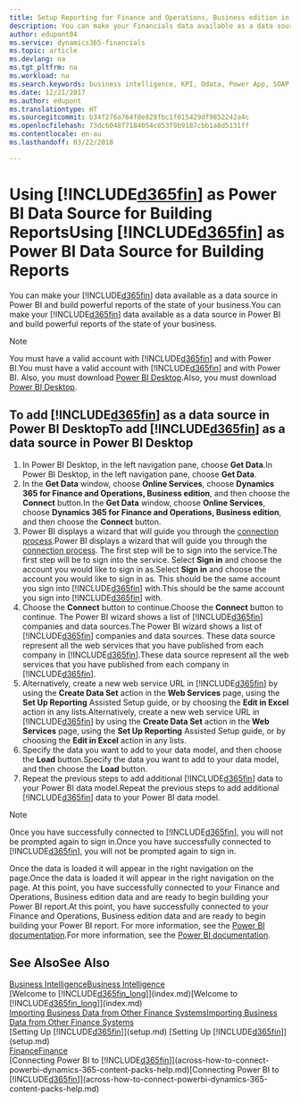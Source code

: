 ```yaml
---
title: Setup Reporting for Finance and Operations, Business edition in Power BI | Microsoft Docs
description: You can make your Financials data available as a data source in Power BI and build powerful reports of the state of your business.
author: edupont04
ms.service: dynamics365-financials
ms.topic: article
ms.devlang: na
ms.tgt_pltfrm: na
ms.workload: na
ms.search.keywords: business intelligence, KPI, Odata, Power App, SOAP, analysis
ms.date: 12/21/2017
ms.author: edupont
ms.translationtype: HT
ms.sourcegitcommit: b34f276a764f0e828fbc1f015429df9852242a4c
ms.openlocfilehash: 73dc6048f7184054c853f9b9187cbb1a8d5131ff
ms.contentlocale: en-au
ms.lasthandoff: 03/22/2018

---
```

# <a name="using-included365finincludesd365finmdmd-as-power-bi-data-source-for-building-reports"></a><span data-ttu-id="3fa1c-103">Using [!INCLUDE[d365fin](includes/d365fin_md.md)] as Power BI Data Source for Building Reports</span><span class="sxs-lookup"><span data-stu-id="3fa1c-103">Using [!INCLUDE[d365fin](includes/d365fin_md.md)] as Power BI Data Source for Building Reports</span></span>
<span data-ttu-id="3fa1c-104">You can make your [!INCLUDE[d365fin](includes/d365fin_md.md)] data available as a data source in Power BI and build powerful reports of the state of your business.</span><span class="sxs-lookup"><span data-stu-id="3fa1c-104">You can make your [!INCLUDE[d365fin](includes/d365fin_md.md)] data available as a data source in Power BI and build powerful reports of the state of your business.</span></span>  

> [!NOTE]  
> <span data-ttu-id="3fa1c-105">You must have a valid account with [!INCLUDE[d365fin](includes/d365fin_md.md)] and with Power BI.</span><span class="sxs-lookup"><span data-stu-id="3fa1c-105">You must have a valid account with [!INCLUDE[d365fin](includes/d365fin_md.md)] and with Power BI.</span></span> <span data-ttu-id="3fa1c-106">Also, you must download [Power BI Desktop](https://powerbi.microsoft.com/en-us/desktop/).</span><span class="sxs-lookup"><span data-stu-id="3fa1c-106">Also, you must download [Power BI Desktop](https://powerbi.microsoft.com/en-us/desktop/).</span></span>  

## <a name="to-add-included365finincludesd365finmdmd-as-a-data-source-in-power-bi-desktop"></a><span data-ttu-id="3fa1c-107">To add [!INCLUDE[d365fin](includes/d365fin_md.md)] as a data source in Power BI Desktop</span><span class="sxs-lookup"><span data-stu-id="3fa1c-107">To add [!INCLUDE[d365fin](includes/d365fin_md.md)] as a data source in Power BI Desktop</span></span>
1. <span data-ttu-id="3fa1c-108">In Power BI Desktop, in the left navigation pane, choose **Get Data**.</span><span class="sxs-lookup"><span data-stu-id="3fa1c-108">In Power BI Desktop, in the left navigation pane, choose **Get Data**.</span></span>
2. <span data-ttu-id="3fa1c-109">In the **Get Data** window, choose **Online Services**, choose **Dynamics 365 for Finance and Operations, Business edition**, and then choose the **Connect** button.</span><span class="sxs-lookup"><span data-stu-id="3fa1c-109">In the **Get Data** window, choose **Online Services**, choose **Dynamics 365 for Finance and Operations, Business edition**, and then choose the **Connect** button.</span></span>
3. <span data-ttu-id="3fa1c-110">Power BI displays a wizard that will guide you through the [connection process](across-how-to-connect-powerbi-dynamics-365-content-packs-help.md).</span><span class="sxs-lookup"><span data-stu-id="3fa1c-110">Power BI displays a wizard that will guide you through the [connection process](across-how-to-connect-powerbi-dynamics-365-content-packs-help.md).</span></span> <span data-ttu-id="3fa1c-111">The first step will be to sign into the service.</span><span class="sxs-lookup"><span data-stu-id="3fa1c-111">The first step will be to sign into the service.</span></span> <span data-ttu-id="3fa1c-112">Select **Sign in** and choose the account you would like to sign in as.</span><span class="sxs-lookup"><span data-stu-id="3fa1c-112">Select **Sign in** and choose the account you would like to sign in as.</span></span> <span data-ttu-id="3fa1c-113">This should be the same account you sign into [!INCLUDE[d365fin](includes/d365fin_md.md)] with.</span><span class="sxs-lookup"><span data-stu-id="3fa1c-113">This should be the same account you sign into [!INCLUDE[d365fin](includes/d365fin_md.md)] with.</span></span>
4. <span data-ttu-id="3fa1c-114">Choose the **Connect** button to continue.</span><span class="sxs-lookup"><span data-stu-id="3fa1c-114">Choose the **Connect** button to continue.</span></span> <span data-ttu-id="3fa1c-115">The Power BI wizard shows a list of [!INCLUDE[d365fin](includes/d365fin_md.md)] companies and data sources.</span><span class="sxs-lookup"><span data-stu-id="3fa1c-115">The Power BI wizard shows a list of [!INCLUDE[d365fin](includes/d365fin_md.md)] companies and data sources.</span></span> <span data-ttu-id="3fa1c-116">These data source represent all the web services that you have published from each company in [!INCLUDE[d365fin](includes/d365fin_md.md)].</span><span class="sxs-lookup"><span data-stu-id="3fa1c-116">These data source represent all the web services that you have published from each company in [!INCLUDE[d365fin](includes/d365fin_md.md)].</span></span>
5. <span data-ttu-id="3fa1c-117">Alternatively, create a new web service URL in [!INCLUDE[d365fin](includes/d365fin_md.md)] by using the **Create Data Set** action in the **Web Services** page, using the **Set Up Reporting** Assisted Setup guide, or by choosing the **Edit in Excel** action in any lists.</span><span class="sxs-lookup"><span data-stu-id="3fa1c-117">Alternatively, create a new web service URL in [!INCLUDE[d365fin](includes/d365fin_md.md)] by using the **Create Data Set** action in the **Web Services** page, using the **Set Up Reporting** Assisted Setup guide, or by choosing the **Edit in Excel** action in any lists.</span></span>
6. <span data-ttu-id="3fa1c-118">Specify the data you want to add to your data model, and then choose the **Load** button.</span><span class="sxs-lookup"><span data-stu-id="3fa1c-118">Specify the data you want to add to your data model, and then choose the **Load** button.</span></span>
7. <span data-ttu-id="3fa1c-119">Repeat the previous steps to add additional [!INCLUDE[d365fin](includes/d365fin_md.md)] data to your Power BI data model.</span><span class="sxs-lookup"><span data-stu-id="3fa1c-119">Repeat the previous steps to add additional [!INCLUDE[d365fin](includes/d365fin_md.md)] data to your Power BI data model.</span></span>

> [!NOTE]  
> <span data-ttu-id="3fa1c-120">Once you have successfully connected to [!INCLUDE[d365fin](includes/d365fin_md.md)], you will not be prompted again to sign in.</span><span class="sxs-lookup"><span data-stu-id="3fa1c-120">Once you have successfully connected to [!INCLUDE[d365fin](includes/d365fin_md.md)], you will not be prompted again to sign in.</span></span>

<span data-ttu-id="3fa1c-121">Once the data is loaded it will appear in the right navigation on the page.</span><span class="sxs-lookup"><span data-stu-id="3fa1c-121">Once the data is loaded it will appear in the right navigation on the page.</span></span> <span data-ttu-id="3fa1c-122">At this point, you have successfully connected to your Finance and Operations, Business edition data and are ready to begin building your Power BI report.</span><span class="sxs-lookup"><span data-stu-id="3fa1c-122">At this point, you have successfully connected to your Finance and Operations, Business edition data and are ready to begin building your Power BI report.</span></span> <span data-ttu-id="3fa1c-123">For more information, see the [Power BI documentation](https://powerbi.microsoft.com/documentation/powerbi-landing-page/).</span><span class="sxs-lookup"><span data-stu-id="3fa1c-123">For more information, see the [Power BI documentation](https://powerbi.microsoft.com/documentation/powerbi-landing-page/).</span></span>

## <a name="see-also"></a><span data-ttu-id="3fa1c-124">See Also</span><span class="sxs-lookup"><span data-stu-id="3fa1c-124">See Also</span></span>
[<span data-ttu-id="3fa1c-125">Business Intelligence</span><span class="sxs-lookup"><span data-stu-id="3fa1c-125">Business Intelligence</span></span>](bi.md)  
<span data-ttu-id="3fa1c-126">[Welcome to [!INCLUDE[d365fin_long](includes/d365fin_long_md.md)]](index.md)</span><span class="sxs-lookup"><span data-stu-id="3fa1c-126">[Welcome to [!INCLUDE[d365fin_long](includes/d365fin_long_md.md)]](index.md)</span></span>  
[<span data-ttu-id="3fa1c-127">Importing Business Data from Other Finance Systems</span><span class="sxs-lookup"><span data-stu-id="3fa1c-127">Importing Business Data from Other Finance Systems</span></span>](upload-data.md)  
<span data-ttu-id="3fa1c-128">[Setting Up [!INCLUDE[d365fin](includes/d365fin_md.md)]](setup.md) </span><span class="sxs-lookup"><span data-stu-id="3fa1c-128">[Setting Up [!INCLUDE[d365fin](includes/d365fin_md.md)]](setup.md) </span></span>  
[<span data-ttu-id="3fa1c-129">Finance</span><span class="sxs-lookup"><span data-stu-id="3fa1c-129">Finance</span></span>](finance.md)  
<span data-ttu-id="3fa1c-130">[Connecting Power BI to [!INCLUDE[d365fin](includes/d365fin_md.md)]](across-how-to-connect-powerbi-dynamics-365-content-packs-help.md)</span><span class="sxs-lookup"><span data-stu-id="3fa1c-130">[Connecting Power BI to [!INCLUDE[d365fin](includes/d365fin_md.md)]](across-how-to-connect-powerbi-dynamics-365-content-packs-help.md)</span></span>  

